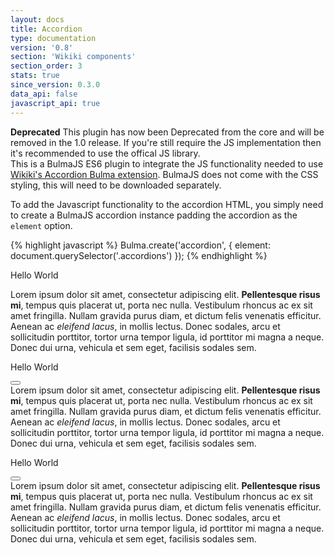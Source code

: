 ```yaml
---
layout: docs
title: Accordion
type: documentation
version: '0.8'
section: 'Wikiki components'
section_order: 3
stats: true
since_version: 0.3.0
data_api: false
javascript_api: true
---
```


<link rel="stylesheet" href="{{ site.url }}/assets/css/bulma-accordion.css">

<div class="notification is-warning">
    <strong>Deprecated</strong> This plugin has now been Deprecated from the core and will be removed in the 1.0 release. If you're still require the JS implementation then it's recommended to use the offical JS library.
</div>

<div class="notification is-info">
    This is a BulmaJS ES6 plugin to integrate the JS functionality needed to use <a href="https://wikiki.github.io/components/accordion/" target="_blank">Wikiki's Accordion Bulma extension</a>. BulmaJS does not come with the CSS styling, this will need to be downloaded separately.
</div>

To add the Javascript functionality to the accordion HTML, you simply need to create a BulmaJS accordion instance padding the accordion as the `element` option.

{% highlight javascript %}
    Bulma.create('accordion', {
        element: document.querySelector('.accordions')
    });
{% endhighlight %}

<div class="code-example">
    <section class="accordions" id="accordion-demo1">
        <article class="accordion is-active">
            <div class="accordion-header toggle">
                <p>Hello World</p>
            </div>
            <div class="accordion-body">
                <div class="accordion-content">
                    Lorem ipsum dolor sit amet, consectetur adipiscing elit.
                    <strong>Pellentesque risus mi</strong>, tempus quis placerat ut, porta nec nulla. Vestibulum rhoncus
                    ac ex sit amet fringilla. Nullam gravida purus diam, et dictum
                    <a>felis venenatis</a> efficitur. Aenean ac
                    <em>eleifend lacus</em>, in mollis lectus. Donec sodales, arcu et sollicitudin porttitor, tortor
                    urna tempor ligula, id porttitor mi magna a neque. Donec dui urna, vehicula et sem eget, facilisis
                    sodales sem.
                </div>
            </div>
        </article>
        <article class="accordion">
            <div class="accordion-header">
                <p>Hello World</p>
                <button class="toggle" aria-label="toggle"></button>
            </div>
            <div class="accordion-body">
                <div class="accordion-content">
                    Lorem ipsum dolor sit amet, consectetur adipiscing elit.
                    <strong>Pellentesque risus mi</strong>, tempus quis placerat ut, porta nec nulla. Vestibulum rhoncus
                    ac ex sit amet fringilla. Nullam gravida purus diam, et dictum
                    <a>felis venenatis</a> efficitur. Aenean ac
                    <em>eleifend lacus</em>, in mollis lectus. Donec sodales, arcu et sollicitudin porttitor, tortor
                    urna tempor ligula, id porttitor mi magna a neque. Donec dui urna, vehicula et sem eget, facilisis
                    sodales sem.
                </div>
            </div>
        </article>
        <article class="accordion">
            <div class="accordion-header">
                <p>Hello World</p>
                <button class="toggle" aria-label="toggle"></button>
            </div>
            <div class="accordion-body">
                <div class="accordion-content">
                    Lorem ipsum dolor sit amet, consectetur adipiscing elit.
                    <strong>Pellentesque risus mi</strong>, tempus quis placerat ut, porta nec nulla. Vestibulum rhoncus
                    ac ex sit amet fringilla. Nullam gravida purus diam, et dictum
                    <a>felis venenatis</a> efficitur. Aenean ac
                    <em>eleifend lacus</em>, in mollis lectus. Donec sodales, arcu et sollicitudin porttitor, tortor
                    urna tempor ligula, id porttitor mi magna a neque. Donec dui urna, vehicula et sem eget, facilisis
                    sodales sem.
                </div>
            </div>
        </article>
    </section>
</div>

<script>
    document.addEventListener('DOMContentLoaded', function() {
        Bulma.create('accordion', {
            element: document.querySelector('.accordions')
        });
    });
</script>